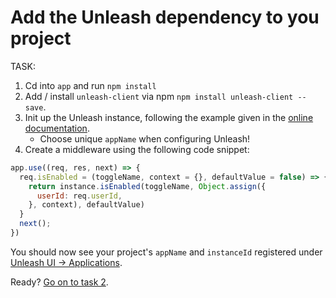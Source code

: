# Add the Unleash dependency to you project

TASK:

1. Cd into `app` and run  `npm install`
2. Add / install `unleash-client` via npm `npm install unleash-client --save`.
2. Init up the Unleash instance, following the example given in the [online documentation](https://github.com/Unleash/unleash-client-node).
    * Choose unique `appName` when configuring Unleash!
3. Create a middleware using the following code snippet:

```js
app.use((req, res, next) => {
  req.isEnabled = (toggleName, context = {}, defaultValue = false) => {
    return instance.isEnabled(toggleName, Object.assign({
      userId: req.userId,
    }, context), defaultValue)
  }
  next();
})
```

You should now see your project's `appName` and `instanceId` registered under [Unleash UI -> Applications](https://unleash.herokuapp.com/#/applications).

Ready? [Go on to task 2](task-2.md).
